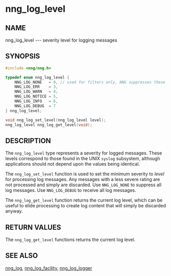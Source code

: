# nng_log_level

## NAME

nng_log_level --- severity level for logging messages

## SYNOPSIS

```c
#include <nng/nng.h>

typedef enum nng_log_level {
	NNG_LOG_NONE   = 0, // used for filters only, NNG suppresses these
	NNG_LOG_ERR    = 3,
	NNG_LOG_WARN   = 4,
	NNG_LOG_NOTICE = 5,
	NNG_LOG_INFO   = 6,
	NNG_LOG_DEBUG  = 7
} nng_log_level;

void nng_log_set_level(nng_log_level level);
nng_log_level nng_log_get_level(void);
```

## DESCRIPTION

The `nng_log_level` type represents a severity for logged messages.
These levels correspond to those found in the UNIX `syslog` subsystem,
although applications should not depend upon the values being identical.

The `nng_log_set_level` function is used to set the minimum severity to _level_ for processing log messages.
Any messages with a less severe rating are not processed and simply are discarded.
Use `NNG_LOG_NONE` to suppress all log messages.
Use `NNG_LOG_DEBUG` to receive all log messages.

The `nng_log_get_level` function returns the current log level, which can be useful
to elide processing to create log content that will simply be discarded anyway.

## RETURN VALUES

The `nng_log_get_level` functions returns the current log level.

## SEE ALSO

[nng_log](./nng_log.md),
[nng_log_facility](./nng_log_facility.md),
[nng_log_logger](./nng_log_logger.md)
